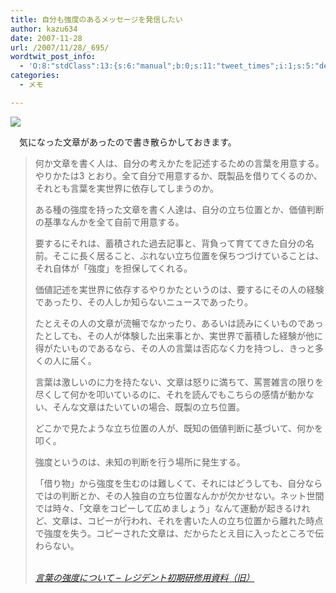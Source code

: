 ```yaml
---
title: 自分も強度のあるメッセージを発信したい
author: kazu634
date: 2007-11-28
url: /2007/11/28/_695/
wordtwit_post_info:
  - 'O:8:"stdClass":13:{s:6:"manual";b:0;s:11:"tweet_times";i:1;s:5:"delay";i:0;s:7:"enabled";i:1;s:10:"separation";s:2:"60";s:7:"version";s:3:"3.7";s:14:"tweet_template";b:0;s:6:"status";i:2;s:6:"result";a:0:{}s:13:"tweet_counter";i:2;s:13:"tweet_log_ids";a:1:{i:0;i:3347;}s:9:"hash_tags";a:0:{}s:8:"accounts";a:1:{i:0;s:7:"kazu634";}}'
categories:
  - メモ

---
```

<div class="section">
<p>
<a href="http://flickr.com/photos/62586822@N00/106182017/" onclick="__gaTracker('send', 'event', 'outbound-article', 'http://flickr.com/photos/62586822@N00/106182017/', '');" title="Even better than the real thing?"><img src="http://farm1.static.flickr.com/54/106182017_3193e71c10_m.jpg" /></a>
</p>
  
<p>
    　気になった文章があったので書き散らかしておきます。
</p>
  
<blockquote title=" 
<p> レジデント初期研修用資料（旧）" cite="http://medt00lz.s59.xrea.com/blog/archives/2007/11/post_567.html">
</p> 
    
<p>
      何か文章を書く人は、自分の考えかたを記述するための言葉を用意する。やりかたは3 とおり。全て自分で用意するか、既製品を借りてくるのか、それとも言葉を実世界に依存してしまうのか。
</p>
    
<p>
      ある種の強度を持った文章を書く人達は、自分の立ち位置とか、価値判断の基準なんかを全て自前で用意する。
</p>
    
<p>
      要するにそれは、蓄積された過去記事と、背負って育ててきた自分の名前。そこに長く居ること、ぶれない立ち位置を保ちつづけていることは、それ自体が「強度」を担保してくれる。
</p>
    
<p>
      価値記述を実世界に依存するやりかたというのは、要するにその人の経験であったり、その人しか知らないニュースであったり。
</p>
    
<p>
      たとえその人の文章が流暢でなかったり、あるいは読みにくいものであったとしても、その人が体験した出来事とか、実世界で蓄積した経験が他に得がたいものであるなら、その人の言葉は否応なく力を持つし、きっと多くの人に届く。
</p>
    
<p>
      言葉は激しいのに力を持たない、文章は怒りに満ちて、罵詈雑言の限りを尽くして何かを叩いているのに、それを読んでもこちらの感情が動かない、そんな文章はたいていの場合、既製の立ち位置。
</p>
    
<p>
      どこかで見たような立ち位置の人が、既知の価値判断に基づいて、何かを叩く。
</p>
    
<p>
      強度というのは、未知の判断を行う場所に発生する。
</p>
    
<p>
      「借り物」から強度を生むのは難しくて、それにはどうしても、自分ならではの判断とか、その人独自の立ち位置なんかが欠かせない。ネット世間では時々、「文章をコピーして広めましょう」なんて運動が起きるけれど、文章は、コピーが行われ、それを書いた人の立ち位置から離れた時点で強度を失う。コピーされた文章は、だからたとえ目に入ったところで伝わらない。
</p>
    
<p>
<cite><a href="http://medt00lz.s59.xrea.com/blog/archives/2007/11/post_567.html" onclick="__gaTracker('send', 'event', 'outbound-article', 'http://medt00lz.s59.xrea.com/blog/archives/2007/11/post_567.html', '\n  言葉の強度について &#8211; レジデント初期研修用資料（旧）');" target="_blank"><br /> 言葉の強度について &#8211; レジデント初期研修用資料（旧）</a></cite>
</p>
</blockquote>
</div>